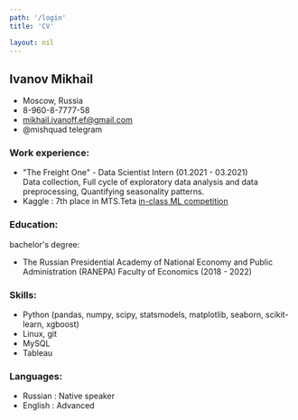 ```yaml
---
path: '/login'
title: 'CV'

layout: nil
---
```

## Ivanov Mikhail


* Moscow, Russia 
* 8-960-8-7777-58 
* mikhail.ivanoff.ef@gmail.com
* @mishquad telegram


### Work experience:
* "The Freight One" - Data Scientist Intern (01.2021 - 03.2021)  
Data collection, Full cycle of exploratory data analysis and data preprocessing, Quantifying seasonality patterns. 
* Kaggle : 7th place in MTS.Teta [in-class ML competition](https://www.kaggle.com/c/mts-ml-summer-school/leaderboard)

### Education:
bachelor's degree: 
* The Russian Presidential Academy of National Economy and Public Administration (RANEPA) 
Faculty of Economics (2018 - 2022)

### Skills:
* Python (pandas, numpy, scipy, statsmodels, matplotlib, seaborn, scikit-learn, xgboost) 
* Linux, git
* MySQL
* Tableau

### Languages:
* Russian : Native speaker
* English : Advanced

